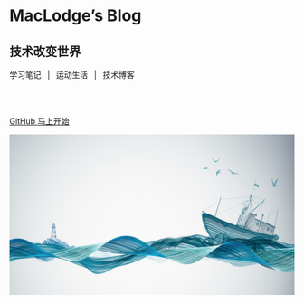 <!-- _coverpage.md -->

# MacLodge’s Blog 

## 技术改变世界

学习笔记 &ensp;|&ensp; 运动生活 &ensp;|&ensp; 技术博客

<br>

<span id="busuanzi_container_site_pv" style='display:none'>
    👀 本站总访问量：<span id="busuanzi_value_site_pv"></span> 次
</span>
<span id="busuanzi_container_site_uv" style='display:none'>
    | 🚴‍♂️ 本站总访客数：<span id="busuanzi_value_site_uv"></span> 人
</span>

<br>

[GitHub <i class="iconfont icon-github"></i>](https://github.com/EchoHeim/AutoBuildTools/tree/master/docs/)
[马上开始 <i class="iconfont icon-down"></i>](./README.md)

<!-- background image -->
<!-- ![back](https://user-images.githubusercontent.com/26021085/163708120-6c45d78a-8286-4edd-bcbe-f99e28d26fd4.png) -->
![back](./images/coverpage.png)
